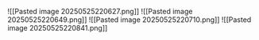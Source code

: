 ![[Pasted image 20250525220627.png]]
![[Pasted image 20250525220649.png]]
![[Pasted image 20250525220710.png]]
![[Pasted image 20250525220841.png]]
